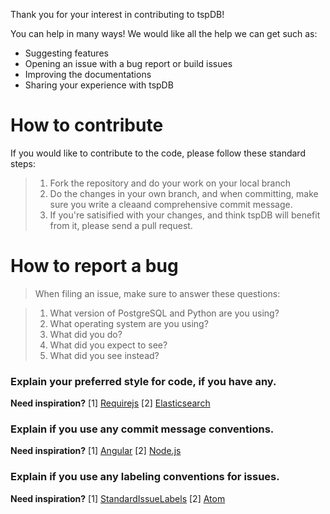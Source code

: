 
Thank you for your interest in contributing to tspDB!

You can help in many ways! We would like all the help we can get such as:
- Suggesting features
- Opening an issue with a bug report or build issues
- Improving the documentations
- Sharing your experience with tspDB

# How to contribute
If you would like to contribute to the code, please follow these standard steps:
>1. Fork the repository and do your work on your local branch 
>2. Do the changes in your own branch, and when committing, make sure you write a cleaand comprehensive  commit message.
>3. If you're satisified with your changes, and think tspDB will benefit from it, please send a pull request.


# How to report a bug

> When filing an issue, make sure to answer these  questions:

> 1. What version of PostgreSQL and Python are you using?
> 2. What operating system are you using?
> 3. What did you do?
> 4. What did you expect to see?
> 5. What did you see instead?



### Explain your preferred style for code, if you have any.

**Need inspiration?** [1] [Requirejs](http://requirejs.org/docs/contributing.html#codestyle) [2] [Elasticsearch](https://github.com/elastic/elasticsearch/blob/master/CONTRIBUTING.md#contributing-to-the-elasticsearch-codebase)

### Explain if you use any commit message conventions.

**Need inspiration?** [1] [Angular](https://github.com/angular/material/blob/master/.github/CONTRIBUTING.md#submit) [2] [Node.js](https://github.com/nodejs/node/blob/master/CONTRIBUTING.md#step-3-commit)

### Explain if you use any labeling conventions for issues.

**Need inspiration?** [1] [StandardIssueLabels](https://github.com/wagenet/StandardIssueLabels#standardissuelabels) [2] [Atom](https://github.com/atom/atom/blob/master/CONTRIBUTING.md#issue-and-pull-request-labels)
